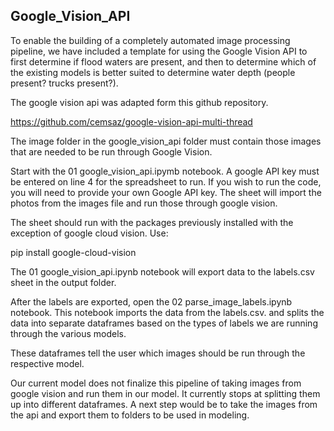 ## Google_Vision_API

To enable the building of a completely automated image processing pipeline, we have included a template for using the Google Vision API to first determine if flood waters are present, and then to determine which of the existing models is better suited to determine water depth (people present? trucks present?).

The google vision api was adapted form this github repository.

https://github.com/cemsaz/google-vision-api-multi-thread

The image folder in the google_vision_api folder must contain those images that are needed to be run through Google Vision.

Start with the 01 google_vision_api.ipymb notebook.  A google API key must be entered on line 4 for the spreadsheet to run. If you wish to run the code, you will need to provide your own Google API key.  The sheet will import the photos from the images file and run those through google vision.

The sheet should run with the packages previously installed with the exception of google cloud vision. Use:

pip install google-cloud-vision

The 01 google_vision_api.ipynb notebook will export data to the labels.csv sheet in the output folder.  

After the labels are exported, open the 02 parse_image_labels.ipynb notebook. This notebook imports the data from the labels.csv. and splits the data into separate dataframes based on the types of labels we are running through the various models.

These dataframes tell the user which images should be run through the respective model.

Our current model does not finalize this pipeline of taking images from google vision and run them in our model.  It currently stops at splitting them up into different dataframes.  A next step would be to take the images from the api and export them to folders to be used in modeling.
